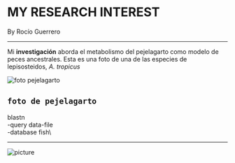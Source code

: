 # MY RESEARCH INTEREST
By Rocío Guerrero
___
Mi **investigación** aborda el metabolismo del pejelagarto como modelo de peces ancestrales. Esta es una foto de una de las especies de lepisosteidos, *A. tropicus*

![foto pejelagarto](http://cache1.asset-cache.net/xt/140258325.jpg?v=1&g=fs1|0|SKP93|58|325&s=1)

`foto de pejelagarto` 
---
blastn\
-query data-file\
-database fish\

---

![picture]()
